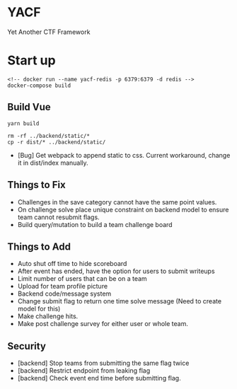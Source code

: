 # YACF
Yet Another CTF Framework


# Start up
```
<!-- docker run --name yacf-redis -p 6379:6379 -d redis -->
docker-compose build

```

## Build Vue
```
yarn build

rm -rf ../backend/static/*
cp -r dist/* ../backend/static/

```
- [Bug] Get webpack to append static to css. Current workaround, change it in dist/index manually.

## Things to Fix
- Challenges in the save category cannot have the same point values.
- On challenge solve place unique constraint on backend model to ensure team cannot resubmit flags.
- Build query/mutation to build a team challenge board
 


 ## Things to Add
 - Auto shut off time to hide scoreboard
 - After event has ended, have the option for users to submit writeups
 - Limit number of users that can be on a team
 - Upload for team profile picture
 - Backend code/message system
 - Change submit flag to return one time solve message (Need to create model for this)
 - Make challenge hits. 
 - Make post challenge survey for either user or whole team.


 ## Security

 - [backend] Stop teams from submitting the same flag twice
 - [backend] Restrict endpoint from leaking flag
 - [backend] Check event end time before submitting flag.
